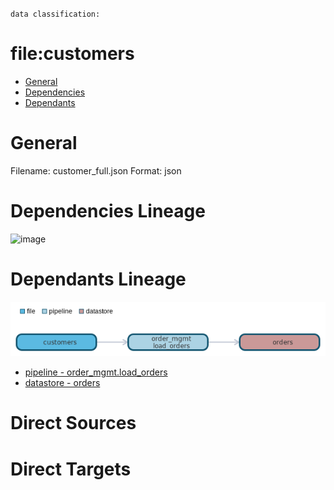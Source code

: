 `data classification: `

# file:customers

- [General](#general)
- [Dependencies](#dependencies)
- [Dependants](#dependants)

# General <a name="general"></a>


Filename: customer_full.json
Format: json

# Dependencies Lineage <a name="dependencies"></a>

![image](./dependencies.png)


# Dependants Lineage <a name="dependants"></a>

![image](./dependants.png)

- [pipeline - order_mgmt.load_orders](https://github.com/datayoga-io/lineage/blob/master/example/output//pipelines/order_mgmt/load_orders/load_orders.md)
- [datastore - orders](https://github.com/datayoga-io/lineage/blob/master/example/output//datastores/orders/orders.md)

# Direct Sources


# Direct Targets



